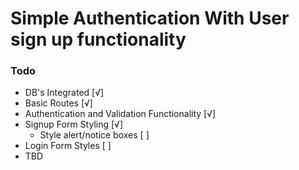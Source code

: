 # Simple Authentication With User sign up functionality

### Todo
* DB's Integrated [√]
* Basic Routes [√]
* Authentication and Validation Functionality [√]
* Signup Form Styling [√]
  * Style alert/notice boxes [ ]
* Login Form Styles [ ]
* TBD
